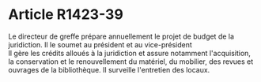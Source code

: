 # Article R1423-39

  
Le directeur de greffe prépare annuellement le projet de budget de la juridiction. Il le soumet au président et au vice-président   
Il gère les crédits alloués à la juridiction et assure notamment l'acquisition, la conservation et le renouvellement du matériel, du mobilier, des revues et ouvrages de la bibliothèque. Il surveille l'entretien des locaux.